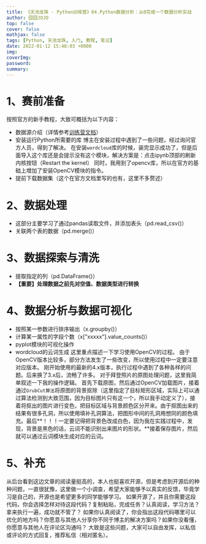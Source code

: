 ```yaml
---
title: 《天池龙珠 - Python训练营》04.Python数据分析：从0完成一个数据分析实战
author: 囧囧JOJO
top: false
cover: false
mathjax: false
tags: [Python, 天池龙珠, 入门, 教程, 笔记]
date: 2022-01-12 15:48:03 +0800
img:
coverImg:
password:
summary:
---
```


# 1、赛前准备
按照官方的新手教程，大致可概括为以下内容：
- 数据源介绍（详情参考[训练营文档](https://tianchi.aliyun.com/notebook-ai/detail?postId=137714)）
- 安装运行Python所需要的库
	博主在安装过程中遇到了一些问题，经过询问官方人员，得到了解决。
	在安装`wordcloud`库的时候，装完显示成功了，但是后面导入这个库还是会提示没有这个模块，解决方案是：点击ipynb顶部的刷新内核按钮（Restart the kernel）
	同时，我用到了opencv库，所以在官方的基础上增加了安装OpenCV模块的指令。
- 提前下载数据集（这个在官方文档里写的也有，这里不多赘述）
# 2、数据处理
- 这部分主要学习了通过pandas读取文件，并添加表头（pd.read_csv()）
- 关联两个表的数据（pd.merge()）
# 3、数据探索与清洗
- 提取指定的列（pd.DataFrame()）
- **【重要】处理数据之前先对空值、数据类型进行转换**
# 4、数据分析与数据可视化
- 按照某一参数进行排序输出（x.groupby()）
- 计算某一属性的字段个数（x["xxxxx"].value_counts()）
- pyplot模块的可视化操作
- wordcloud的云词生成
这里重点描述一下学习使用OpenCV的过程。
由于OpenCV版本比较多，部分方法发生了一些改变，所以使用过程中一定要注意对应版本。
刚开始使用的最新的4.x版本，执行过程中遇到了各种各样的问题。后来换了3.x后，流畅了许多。
对于拜登照片的原图处理问题，这里我简单叙述一下我的操作逻辑。
首先下载原图，然后通过OpenCV加载图片，接着通过`GrubCut算法`将原图的背景抠除（这里指定了目标矩形区域，实际上可以通过算法检测到大致范围，因为目标图片只有这一个，所以我手动定义了），接着将抠出的图片进行变色，把目标区域与背景颜色区分开来。由于抠图出来的结果有很多孔洞，所以使用填补孔洞算法，把图形中间的孔洞用想同的颜色填充。最后**！！！一定要记得把背景色改成白色，因为我在实践过程中，发现，背景是黑色的话，云词不能识别出来图片的形状。**接着保存图片，然后就可以通过云词模块生成对应的云词。

# 5、补充
从后台看到这边文章的阅读量挺高的，本人也挺喜欢开源，但是考虑到开源后的种种问题，一直很犹豫，这里做一个小调查，希望大家能够予以真实的反馈，毕竟学习是自己的，开源也是希望更多的同学能够学习。
如果开源了，并且你需要这段代码，你会选择怎样对待这段代码？复制粘贴，完成任务？认真阅读，学习方法？拿来执行一遍，成功就不管了？
如果你认真阅读了，你会指出这段代码哪里可以优化的地方吗？你愿意与其他人分享你不同于博主的解决方案吗？如果你没看懂，你愿意与其他人在评论区沟通吗？
大致是这些问题，大家可以自由发挥，以私信或评论的方式回复，推荐私信（相对匿名）。
